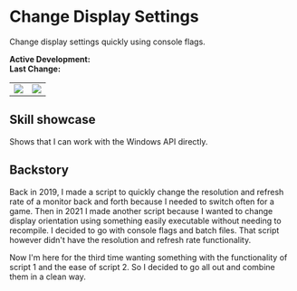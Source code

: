 # Change Display Settings
Change display settings quickly using console flags.

**Active Development:** <br>
**Last Change:** <br>

| | |
| :---: | :---: |
| ![](/Screenshots/.png) | ![](/Screenshots/.png) |

## Skill showcase
Shows that I can work with the Windows API directly.

## Backstory
Back in 2019, I made a script to quickly change the resolution and refresh rate of a monitor back and forth because I needed to switch often for a game. Then in 2021 I made another script because I wanted to change display orientation using something easily executable without needing to recompile. I decided to go with console flags and batch files. That script however didn't have the resolution and refresh rate functionality.

Now I'm here for the third time wanting something with the functionality of script 1 and the ease of script 2. So I decided to go all out and combine them in a clean way.
